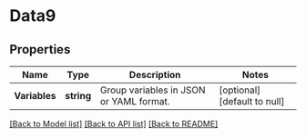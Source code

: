 # Data9

## Properties
Name | Type | Description | Notes
------------ | ------------- | ------------- | -------------
**Variables** | **string** | Group variables in JSON or YAML format. | [optional] [default to null]

[[Back to Model list]](../README.md#documentation-for-models) [[Back to API list]](../README.md#documentation-for-api-endpoints) [[Back to README]](../README.md)


